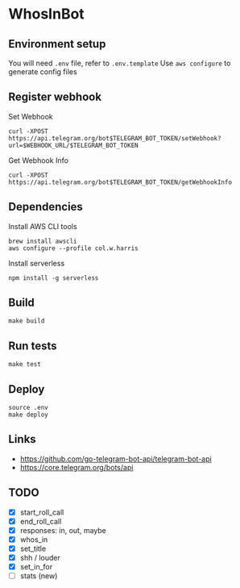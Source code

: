 # WhosInBot

## Environment setup
You will need `.env` file, refer to `.env.template`
Use `aws configure` to generate config files

## Register webhook

Set Webhook
```
curl -XPOST https://api.telegram.org/bot$TELEGRAM_BOT_TOKEN/setWebhook?url=$WEBHOOK_URL/$TELEGRAM_BOT_TOKEN
```

Get Webhook Info
```
curl -XPOST https://api.telegram.org/bot$TELEGRAM_BOT_TOKEN/getWebhookInfo
```

## Dependencies

Install AWS CLI tools

```  
brew install awscli
aws configure --profile col.w.harris
```

Install serverless

```
npm install -g serverless

```


## Build

```
make build
```
## Run tests

```
make test
```

## Deploy

```
source .env
make deploy
```
    
## Links

- https://github.com/go-telegram-bot-api/telegram-bot-api
- https://core.telegram.org/bots/api

## TODO

- [x] start_roll_call
- [x] end_roll_call
- [x] responses: in, out, maybe
- [x] whos_in
- [x] set_title
- [x] shh / louder
- [x] set_in_for
- [ ] stats (new)